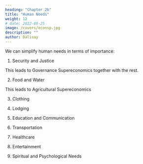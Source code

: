 ```yaml
---
heading: "Chapter 2b"
title: "Human Needs"
weight: 12
# date: 2022-08-25
image: /covers/econsp.jpg
description: ""
author: Dalisay
---
```



We can simplify human needs in terms of importance:

1. Security and Justice

This leads to Governance Supereconomics together with the rest.

2. Food and Water

This leads to Agricultural Supereconomics 

3. Clothing


4. Lodging

5. Education and Communication



6. Transportation

7. Healthcare

8. Entertainment 

9. Spiritual and Psychological Needs

